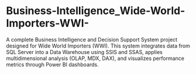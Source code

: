 # Business-Intelligence_Wide-World-Importers-WWI-
A complete Business Intelligence and Decision Support System project designed for Wide World Importers (WWI).  This system integrates data from SQL Server into a Data Warehouse using SSIS and SSAS, applies multidimensional analysis (OLAP, MDX, DAX), and visualizes performance metrics through Power BI dashboards.
